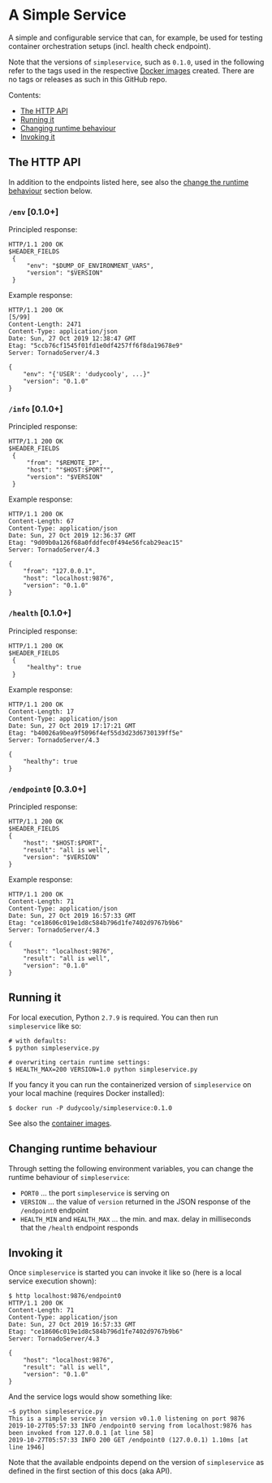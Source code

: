 # A Simple Service

A simple and configurable service that can, for example, be used for testing container orchestration setups (incl. health check endpoint).

Note that the versions of `simpleservice`, such as `0.1.0`, used in the following refer to the tags used in the respective [Docker images](https://hub.docker.com/r/dudycooly/simpleservice/tags/) created. There are no tags or releases as such in this GitHub repo.

Contents:

- [The HTTP API](#the-http-api)
- [Running it](#running-it)
- [Changing runtime behaviour](#changing-runtime-behaviour)
- [Invoking it](#invoking-it)

## The HTTP API

In addition to the endpoints listed here, see also the [change the runtime behaviour](#changing-runtime-behaviour) section below. 

### `/env` [0.1.0+]

Principled response:

    HTTP/1.1 200 OK
    $HEADER_FIELDS
     {
         "env": "$DUMP_OF_ENVIRONMENT_VARS",
         "version": "$VERSION"
     }

Example response:

    HTTP/1.1 200 OK                                                                                                                                                             [5/99]
    Content-Length: 2471
    Content-Type: application/json
    Date: Sun, 27 Oct 2019 12:38:47 GMT
    Etag: "5ccb76cf1545f01fd1e0df4257ff6f8da19678e9"
    Server: TornadoServer/4.3

    {
        "env": "{'USER': 'dudycooly', ...}"
        "version": "0.1.0"
    }    

### `/info` [0.1.0+]

Principled response:

    HTTP/1.1 200 OK
    $HEADER_FIELDS
     {
         "from": "$REMOTE_IP",
         "host": ""$HOST:$PORT"",
         "version": "$VERSION"
     }

Example response:

    HTTP/1.1 200 OK
    Content-Length: 67
    Content-Type: application/json
    Date: Sun, 27 Oct 2019 12:36:37 GMT
    Etag: "9d09b0a126f68a0fddfec0f494e56fcab29eac15"
    Server: TornadoServer/4.3

    {
        "from": "127.0.0.1",
        "host": "localhost:9876",
        "version": "0.1.0"
    }


### `/health` [0.1.0+]

Principled response:

    HTTP/1.1 200 OK
    $HEADER_FIELDS
     {
         "healthy": true
     }

Example response:

    HTTP/1.1 200 OK
    Content-Length: 17
    Content-Type: application/json
    Date: Sun, 27 Oct 2019 17:17:21 GMT
    Etag: "b40026a9bea9f5096f4ef55d3d23d6730139ff5e"
    Server: TornadoServer/4.3

    {
        "healthy": true
    }

### `/endpoint0` [0.3.0+]

Principled response:

    HTTP/1.1 200 OK
    $HEADER_FIELDS
    {
        "host": "$HOST:$PORT",
        "result": "all is well",
        "version": "$VERSION"
    }

Example response:

    HTTP/1.1 200 OK
    Content-Length: 71
    Content-Type: application/json
    Date: Sun, 27 Oct 2019 16:57:33 GMT
    Etag: "ce18606c019e1d8c584b796d1fe7402d9767b9b6"
    Server: TornadoServer/4.3

    {
        "host": "localhost:9876",
        "result": "all is well",
        "version": "0.1.0"
    }

## Running it

For local execution, Python `2.7.9` is required. You can then run `simpleservice` like so:

    # with defaults:
    $ python simpleservice.py

    # overwriting certain runtime settings:
    $ HEALTH_MAX=200 VERSION=1.0 python simpleservice.py

If you fancy it you can run the containerized version of `simpleservice` on your local machine (requires Docker installed):

    $ docker run -P dudycooly/simpleservice:0.1.0

See also the [container images](https://hub.docker.com/r/dudycooly/simpleservice/tags/).


## Changing runtime behaviour

Through setting the following environment variables, you can change the runtime behaviour of `simpleservice`:

- `PORT0` ... the port `simpleservice` is serving on
- `VERSION` ... the value of `version` returned in the JSON response of the `/endpoint0` endpoint
- `HEALTH_MIN` and `HEALTH_MAX` ... the min. and max. delay in milliseconds that the `/health` endpoint responds

## Invoking it

Once `simpleservice` is started you can invoke it like so (here is a local service execution shown):

    $ http localhost:9876/endpoint0
    HTTP/1.1 200 OK
    Content-Length: 71
    Content-Type: application/json
    Date: Sun, 27 Oct 2019 16:57:33 GMT
    Etag: "ce18606c019e1d8c584b796d1fe7402d9767b9b6"
    Server: TornadoServer/4.3

    {
        "host": "localhost:9876",
        "result": "all is well",
        "version": "0.1.0"
    }

And the service logs would show something like:

    ~$ python simpleservice.py
    This is a simple service in version v0.1.0 listening on port 9876
    2019-10-27T05:57:33 INFO /endpoint0 serving from localhost:9876 has been invoked from 127.0.0.1 [at line 58]
    2019-10-27T05:57:33 INFO 200 GET /endpoint0 (127.0.0.1) 1.10ms [at line 1946]

Note that the available endpoints depend on the version of `simpleservice` as defined in the first section of this docs (aka API).
